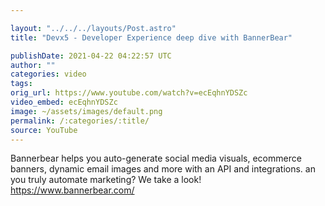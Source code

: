 ```yaml
---

layout: "../../../layouts/Post.astro"
title: "Devx5 - Developer Experience deep dive with BannerBear"

publishDate: 2021-04-22 04:22:57 UTC
author: ""
categories: video
tags: 
orig_url: https://www.youtube.com/watch?v=ecEqhnYDSZc
video_embed: ecEqhnYDSZc
image: ~/assets/images/default.png
permalink: /:categories/:title/
source: YouTube
---
```

Bannerbear helps you auto-generate social media visuals, ecommerce banners, dynamic email images and more with an API and integrations. an you truly automate marketing? We take a look! https://www.bannerbear.com/